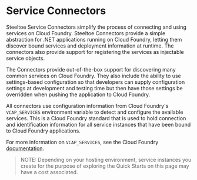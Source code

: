 # Service Connectors

Steeltoe Service Connectors simplify the process of connecting and using services on Cloud Foundry. Steeltoe Connectors provide a simple abstraction for .NET applications running on Cloud Foundry, letting them discover bound services and deployment information at runtime. The connectors also provide support for registering the services as injectable service objects.

The Connectors provide out-of-the-box support for discovering many common services on Cloud Foundry. They also include the ability to use settings-based configuration so that developers can supply configuration settings at development and testing time but then have those settings be overridden when pushing the application to Cloud Foundry.

All connectors use configuration information from Cloud Foundry's `VCAP_SERVICES` environment variable to detect and configure the available services. This is a Cloud Foundry standard that is used to hold connection and identification information for all service instances that have been bound to Cloud Foundry applications.

For more information on `VCAP_SERVICES`, see the Cloud Foundry [documentation](https://docs.cloudfoundry.org/).

>NOTE: Depending on your hosting environment, service instances you create for the purpose of exploring the Quick Starts on this page may have a cost associated.
